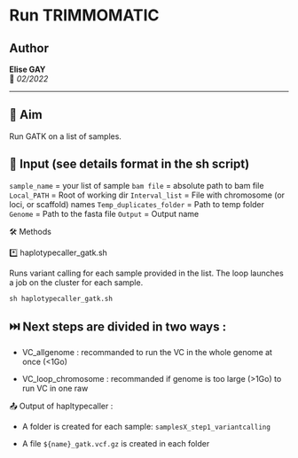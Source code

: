 # Run TRIMMOMATIC  

## Author  
**Elise GAY**  
📅 *02/2022*  

---  

## 📌 Aim  
Run GATK on a list of samples.

## 📂 Input (see details format in the sh script)

`sample_name` = your list of sample
`bam file` = absolute path to bam file
`Local_PATH` = Root of working dir
`Interval_list` = File with chromosome (or loci, or scaffold) names
`Temp_duplicates_folder` = Path to temp folder 
`Genome`  = Path to the fasta file
`Output` = Output name
   
🛠 Methods

*️⃣ haplotypecaller_gatk.sh

Runs variant calling for each sample provided in the list. The loop launches a job on the cluster for each sample.

`sh haplotypecaller_gatk.sh`

## ⏭️ Next steps are divided in two ways  : 

- VC_allgenome : recommanded to run the VC in the whole genome at once (<1Go)

- VC_loop_chromosome : recommanded if genome is too large (>1Go) to run VC in one raw

📤 Output of hapltypecaller : 

- A folder is created for each sample: `samplesX_step1_variantcalling`
  
- A file `${name}_gatk.vcf.gz` is created in each folder
